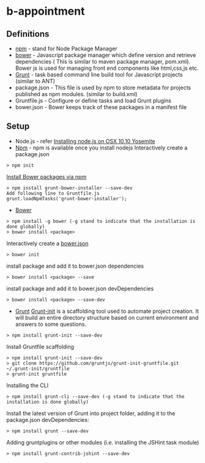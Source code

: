 # b-appointment
## Definitions
* [npm](http://coolestguidesontheplanet.com/installing-node-js-on-osx-10-10-yosemite/) - stand for Node Package Manager
* [bower](http://bower.io/) - Javascript package manager which define version and retrieve dependencies ( This is similar to maven package manager, pom.xml). Bower js is used for managing front end components like html,css,js etc. 
* [Grunt](http://gruntjs.com/getting-started) - task based command line build tool for Javascript projects (similar to ANT)
* package.json - This file is used by npm to store metadata for projects published as npm modules. (similar to build.xml)
* Gruntfile.js - Configure or define tasks and load Grunt plugins
* bower.json - Bower keeps track of these packages in a manifest file

## Setup
* Node.js - refer [Installing node.js on OSX 10.10 Yosemite](http://coolestguidesontheplanet.com/installing-node-js-on-osx-10-10-yosemite/)
* [Npm](https://www.npmjs.com/) - npm is available once you install nodejs
Interactively create a package.json
```
> npm init
```
[Install Bower packages via npm](https://www.npmjs.com/package/grunt-bower-installer)
```
> npm install grunt-bower-installer --save-dev
Add following line to Gruntfile.js
grunt.loadNpmTasks('grunt-bower-installer');
```
* [Bower](http://bower.io/)
```
> npm install -g bower (-g stand to indicate that the installation is done globally)
> bower install <package>
```
Interactively create a [bower.json](http://bower.io/docs/creating-packages/#bowerjson)
```
> bower init
```
install package and add it to bower.json dependencies
```
> bower install <package> --save
```
install package and add it to bower.json devDependencies
```
> bower install <package> --save-dev
```
* [Grunt](http://code.tutsplus.com/tutorials/meet-grunt-the-build-tool-for-javascript--net-24856)
[Grunt-init](http://gruntjs.com/project-scaffolding) is a scaffolding tool used to automate project creation. It will build an entire directory structure based on current environment and answers to some questions.
```
> npm install grunt-init --save-dev

```
Install Gruntfile scaffolding
```
> npm install grunt-init --save-dev
> git clone https://github.com/gruntjs/grunt-init-gruntfile.git ~/.grunt-init/gruntfile
> grunt-init gruntfile
```
Installing the CLI
```
> npm install grunt-cli --save-dev (-g stand to indicate that the installation is done globally)
```
Install the latest version of Grunt into project folder, adding it to the package.json devDependencies:
```
> npm install grunt --save-dev	
```
Adding gruntplugins or other modules (i.e. installing the JSHint task module)
```
> npm install grunt-contrib-jshint --save-dev
```
